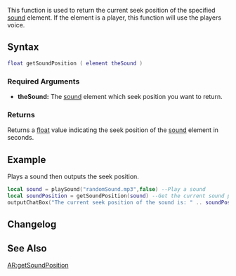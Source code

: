 This function is used to return the current seek position of the specified [sound](/docs/sound.md "wikilink") element. If the element is a player, this function will use the players voice.

Syntax
------

``` lua
float getSoundPosition ( element theSound )
```

### Required Arguments

-   **theSound:** The [sound](/docs/sound.md "wikilink") element which seek position you want to return.

### Returns

Returns a [float](/docs/float.md "wikilink") value indicating the seek position of the [sound](/sound.md "wikilink") element in seconds.

Example
-------

Plays a sound then outputs the seek position.

``` lua
local sound = playSound("randomSound.mp3",false) --Play a sound
local soundPosition = getSoundPosition(sound) --Get the current sound position
outputChatBox("The current seek position of the sound is: " .. soundPosition .. ".")
```

Changelog
---------

See Also
--------

[AR:getSoundPosition](/docs/ar:getsoundposition.md "wikilink")
